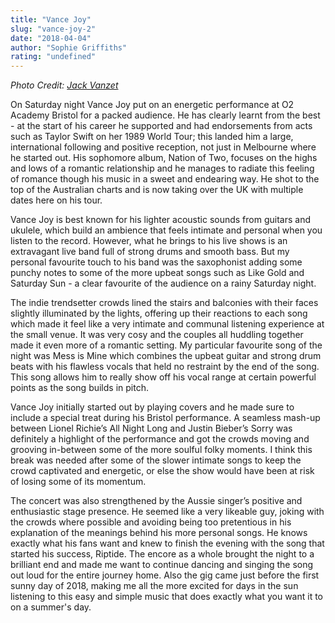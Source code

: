 ```yaml
---
title: "Vance Joy"
slug: "vance-joy-2"
date: "2018-04-04"
author: "Sophie Griffiths"
rating: "undefined"
---
```


_Photo Credit: [Jack Vanzet](http://www.jackvanzet.com/vance-joy/)_

On Saturday night Vance Joy put on an energetic performance at O2 Academy Bristol for a packed audience. He has clearly learnt from the best - at the start of his career he supported and had endorsements from acts such as Taylor Swift on her 1989 World Tour; this landed him a large, international following and positive reception, not just in Melbourne where he started out. His sophomore album, Nation of Two, focuses on the highs and lows of a romantic relationship and he manages to radiate this feeling of romance though his music in a sweet and endearing way. He shot to the top of the Australian charts and is now taking over the UK with multiple dates here on his tour.

Vance Joy is best known for his lighter acoustic sounds from guitars and ukulele, which build an ambience that feels intimate and personal when you listen to the record. However, what he brings to his live shows is an extravagant live band full of strong drums and smooth bass. But my personal favourite touch to his band was the saxophonist adding some punchy notes to some of the more upbeat songs such as Like Gold and Saturday Sun - a clear favourite of the audience on a rainy Saturday night.

The indie trendsetter crowds lined the stairs and balconies with their faces slightly illuminated by the lights, offering up their reactions to each song which made it feel like a very intimate and communal listening experience at the small venue. It was very cosy and the couples all huddling together made it even more of a romantic setting. My particular favourite song of the night was Mess is Mine which combines the upbeat guitar and strong drum beats with his flawless vocals that held no restraint by the end of the song. This song allows him to really show off his vocal range at certain powerful points as the song builds in pitch.

Vance Joy initially started out by playing covers and he made sure to include a special treat during his Bristol performance. A seamless mash-up between Lionel Richie’s All Night Long and Justin Bieber’s Sorry was definitely a highlight of the performance and got the crowds moving and grooving in-between some of the more soulful folky moments. I think this break was needed after some of the slower intimate songs to keep the crowd captivated and energetic, or else the show would have been at risk of losing some of its momentum.

The concert was also strengthened by the Aussie singer’s positive and enthusiastic stage presence. He seemed like a very likeable guy, joking with the crowds where possible and avoiding being too pretentious in his explanation of the meanings behind his more personal songs. He knows exactly what his fans want and knew to finish the evening with the song that started his success, Riptide. The encore as a whole brought the night to a brilliant end and made me want to continue dancing and singing the song out loud for the entire journey home. Also the gig came just before the first sunny day of 2018, making me all the more excited for days in the sun listening to this easy and simple music that does exactly what you want it to on a summer's day.
